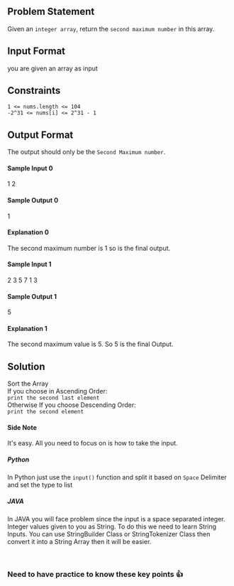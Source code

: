 ## Problem Statement
Given an `integer array`, return the `second maximum number` in this array.

## Input Format
you are given an array as input

## Constraints
`1 <= nums.length <= 104`  
`-2^31 <= nums[i] <= 2^31 - 1`

## Output Format
The output should only be the `Second Maximum number`.

#### **Sample Input 0**
1 2

#### **Sample Output 0**
1

#### **Explanation 0**
The second maximum number is 1 so is the final output.

#### **Sample Input 1**
2 3 5 7 1 3

#### **Sample Output 1**
5

#### **Explanation 1**
The second maximum value is 5.
So 5 is the final Output.

## Solution
Sort the Array  
If you choose in Ascending Order:  
`print the second last element`  
Otherwise If you choose Descending Order:  
`print the second element`


#### **Side Note**
It's easy. All you need to focus on is how to take the input.   
##### Python 
In Python just use the `input()` function and split it based on `Space` Delimiter and set the type to list  
##### JAVA 
In JAVA you will face problem since the input is a space separated integer. Integer values given to you as String. To do this we need to learn String Inputs. You can use StringBuilder Class or StringTokenizer Class then convert it into a String Array then it will be easier.  

<br> 

### Need to have practice to know these key points 👍